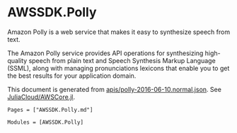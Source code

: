 # AWSSDK.Polly

Amazon Polly is a web service that makes it easy to synthesize speech from text.

The Amazon Polly service provides API operations for synthesizing high-quality speech from plain text and Speech Synthesis Markup Language (SSML), along with managing pronunciations lexicons that enable you to get the best results for your application domain.

This document is generated from
[apis/polly-2016-06-10.normal.json](https://github.com/aws/aws-sdk-js/blob/master/apis/polly-2016-06-10.normal.json).
See [JuliaCloud/AWSCore.jl](https://github.com/JuliaCloud/AWSCore.jl).

```@index
Pages = ["AWSSDK.Polly.md"]
```

```@autodocs
Modules = [AWSSDK.Polly]
```

